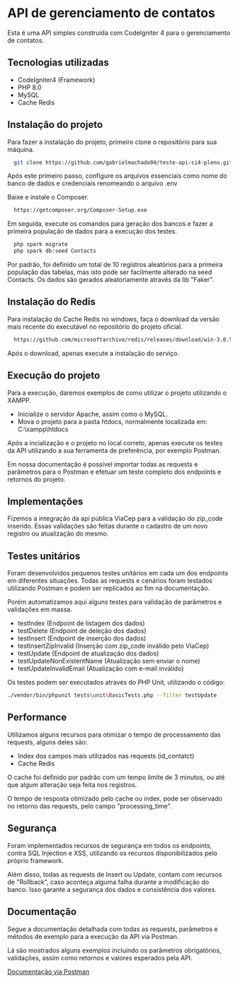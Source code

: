 # API de gerenciamento de contatos

Esta é uma API simples construída com CodeIgniter 4 para o gerenciamento de contatos.

## Tecnologias utilizadas

- CodeIgniter4 (Framework)
- PHP 8.0
- MySQL
- Cache Redis

## Instalação do projeto

Para fazer a instalação do projeto, primeiro clone o repositório para sua máquina.

```bash
  git clone https://github.com/gabrielmachado04/teste-api-ci4-pleno.git
```

Após este primeiro passo, configure os arquivos essenciais como nome do banco de dados e credenciais renomeando o arquivo .env


Baixe e instale o Composer.

```bash
  https://getcomposer.org/Composer-Setup.exe
```

Em seguida, execute os comandos para geração dos bancos e fazer a primeira população de dados para a execução dos testes.

```bash
  php spark migrate
  php spark db:seed Contacts
```

Por padrão, foi definido um total de 10 registros aleatórios para a primeira população das tabelas, mas isto pode ser facilmente alterado na seed Contacts. Os dados são gerados aleatoriamente através da lib "Faker".

## Instalação do Redis

Para instalação do Cache Redis no windows, faça o download da versão mais recente do executável no repositório do projeto oficial.

```bash
  https://github.com/microsoftarchive/redis/releases/download/win-3.0.504/Redis-x64-3.0.504.msi
```
Após o download, apenas execute a instalação do serviço.

## Execução do projeto

Para a execução, daremos exemplos de como utilizar o projeto utilizando o XAMPP.

- Inicialize o servidor Apache, assim como o MySQL.
- Mova o projeto para a pasta htdocs, normalmente localizada em: C:\xampp\htdocs

Após a incialização e o projeto no local correto, apenas execute os testes da API utilizando a sua ferramenta de preferência, por exemplo Postman.

Em nossa documentação é possível importar todas as requests e parâmetros para o Postman e efetuar um teste completo dos endpoints e retornos do projeto.

## Implementações

Fizemos a integração da api pública ViaCep para a validação do zip_code inserido. Essas validações são feitas durante o cadastro de um novo registro ou atualização do mesmo.


## Testes unitários

Foram desenvolvidos pequenos testes unitários em cada um dos endpoints em diferentes situações. Todas as requests e cenários foram testados utilizando Postman e podem ser replicados ao fim na documentação.

Porém automatizamos aqui alguns testes para validação de parâmetros e validações em massa.

- testIndex (Endpoint de listagem dos dados)
- testDelete (Endpoint de deleção dos dados)
- testInsert (Endpoint de inserção dos dados)
- testInsertZipInvalid (Inserção com zip_code inválido pelo ViaCep)
- testUpdate (Endpoint de atualização dos dados)
- testUpdateNonExistentName (Atualização sem enviar o nome)
- testUpdateInvalidEmail (Atualização com e-mail inválido)

Os testes podem ser executados através do PHP Unit, utilizando o código:

```bash
./vendor/bin/phpunit tests\unit\BasicTests.php --filter testUpdate
```


## Performance

Utilizamos alguns recursos para otimizar o tempo de processamento das requests, alguns deles são:

- Index dos campos mais utilizados nas requests (id_contatct)
- Cache Redis

O cache foi definido por padrão com um tempo limite de 3 minutos, ou até que algum alteração seja feita nos registros.

O tempo de resposta otimizado pelo cache ou index, pode ser observado no retorno das requests, pelo campo "processing_time".

## Segurança

Foram implementados recursos de segurança em todos os endpoints, contra SQL Injection e XSS, utilizando os recursos disponibilizados pelo próprio framework. 

Além disso, todas as requests de Insert ou Update, contam com recursos de "Rollback", caso aconteça alguma falha durante a modificação do banco. Isso garante a segurança dos dados e consistência dos valores.


## Documentação
Segue a documentação detalhada com todas as requests, parâmetros e métodos de exemplo para a execução da API via Postman.

Lá são mostrados alguns exemplos incluindo os parâmetros obrigatórios, validações, assim como retornos e valores esperados pela API.

[Documentação via Postman](https://documenter.getpostman.com/view/18096746/2sB2iwHFBy)